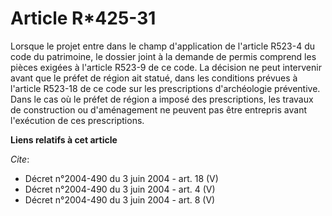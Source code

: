 # Article R*425-31

Lorsque le projet entre dans le champ d'application de l'article R523-4 du code du patrimoine, le dossier joint à la demande
de permis comprend les pièces exigées à l'article R523-9 de ce code. La décision ne peut intervenir avant que le préfet de
région ait statué, dans les conditions prévues à l'article R523-18 de ce code sur les prescriptions d'archéologie préventive.
Dans le cas où le préfet de région a imposé des prescriptions, les travaux de construction ou d'aménagement ne peuvent pas
être entrepris avant l'exécution de ces prescriptions.

**Liens relatifs à cet article**

_Cite_:

  - Décret n°2004-490 du 3 juin 2004 - art. 18 (V)
  - Décret n°2004-490 du 3 juin 2004 - art. 4 (V)
  - Décret n°2004-490 du 3 juin 2004 - art. 8 (V)
